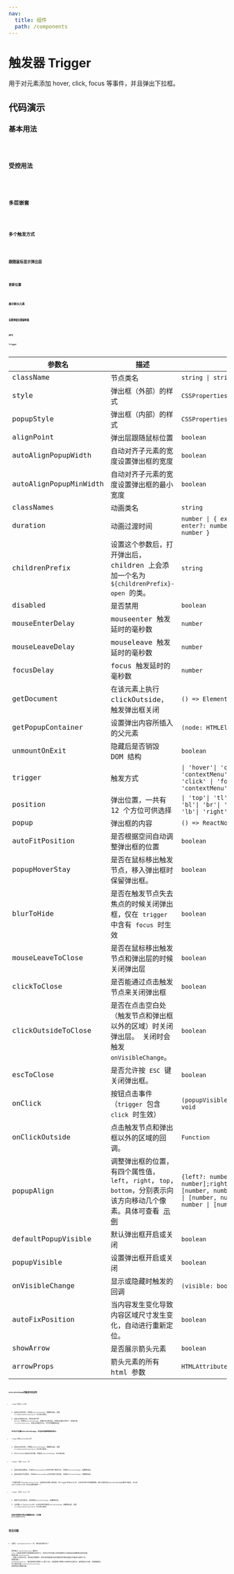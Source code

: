 ```yaml
---
nav:
  title: 组件
  path: /components
---
```

# 触发器 Trigger

用于对元素添加 hover, click, focus 等事件，并且弹出下拉框。

## 代码演示

### 基本用法

<code src="./__demo__/basic.demo.tsx" />

### 受控用法

<code src="./__demo__/control.demo.tsx" />

### 多层嵌套

<code src="./__demo__/nest.demo.tsx" />

### 多个触发方式

<code src="./__demo__/triggers.demo.tsx" />

### 跟随鼠标显示弹出层

<code src="./__demo__/align-point.demo.tsx" />

### 更新位置

<code src="./__demo__/mouse.demo.tsx" />

### 展示箭头元素

<code src="./__demo__/arrow.demo.tsx" />

### 设置弹窗位置偏移量

<code src="./__demo__/popup-align.demo.tsx" />

## API

### Trigger

|参数名|描述|类型|默认值|版本|
|---|---|---|---|---|
|className|节点类名|`string \| string[]`|`-`|-|
|style|弹出框（外部）的样式|`CSSProperties`|`-`|-|
|popupStyle|弹出框（内部）的样式|`CSSProperties`|`-`|-|
|alignPoint|弹出层跟随鼠标位置|`boolean`|`-`|-|
|autoAlignPopupWidth|自动对齐子元素的宽度设置弹出框的宽度|`boolean`|`-`|-|
|autoAlignPopupMinWidth|自动对齐子元素的宽度设置弹出框的最小宽度|`boolean`|`-`|-|
|classNames|动画类名|`string`|`fadeId`|-|
|duration|动画过渡时间|`number \| { exit?: number; enter?: number; appear?: number }`|`200`|-|
|childrenPrefix|设置这个参数后，打开弹出后，children 上会添加一个名为 `${childrenPrefix}-open` 的类。|`string`|`-`|-|
|disabled|是否禁用|`boolean`|`-`|-|
|mouseEnterDelay|mouseenter 触发延时的毫秒数|`number`|`100`|-|
|mouseLeaveDelay|mouseleave 触发延时的毫秒数|`number`|`100`|-|
|focusDelay|focus 触发延时的毫秒数|`number`|`-`|-|
|getDocument|在该元素上执行 clickOutside，触发弹出框关闭|`() => Element`|`() => window.document`|-|
|getPopupContainer|设置弹出内容所插入的父元素|`(node: HTMLElement) => Element`|`-`|-|
|unmountOnExit|隐藏后是否销毁 DOM 结构|`boolean`|`true`|-|
|trigger|触发方式|`\| 'hover'\| 'click'\| 'focus'\| 'contextMenu'\| Array<'hover' \| 'click' \| 'focus' \| 'contextMenu'>`|`hover`|-|
|position|弹出位置，一共有 12 个方位可供选择|`\| 'top'\| 'tl'\| 'tr'\| 'bottom'\| 'bl'\| 'br'\| 'left'\| 'lt'\| 'lb'\| 'right'\| 'rt'\| 'rb'`|`bottom`|-|
|popup|弹出框的内容|`() => ReactNode`|`-`|-|
|autoFitPosition|是否根据空间自动调整弹出框的位置|`boolean`|`true`|-|
|popupHoverStay|是否在鼠标移出触发节点，移入弹出框时保留弹出框。|`boolean`|`true`|-|
|blurToHide|是否在触发节点失去焦点的时候关闭弹出框，仅在 `trigger` 中含有 `focus` 时生效|`boolean`|`true`|-|
|mouseLeaveToClose|是否在鼠标移出触发节点和弹出层的时候关闭弹出层|`boolean`|`true`|2.22.0|
|clickToClose|是否能通过点击触发节点来关闭弹出框|`boolean`|`true`|-|
|clickOutsideToClose|是否在点击空白处（触发节点和弹出框以外的区域）时关闭弹出层。 关闭时会触发 `onVisibleChange`。|`boolean`|`true`|-|
|escToClose|是否允许按 `ESC` 键关闭弹出框。|`boolean`|`false`|-|
|onClick|按钮点击事件（`trigger` 包含 `click` 时生效）|`(popupVisible: boolean) => void`|`-`|-|
|onClickOutside|点击触发节点和弹出框以外的区域的回调。|`Function`|`-`|-|
|popupAlign|调整弹出框的位置，有四个属性值，`left`, `right`, `top`, `bottom`，分别表示向该方向移动几个像素。具体可查看 [示例](/react/components/trigger#设置弹窗位置偏移量)|`{left?: number \| [number, number];right?: number \| [number, number];top?: number \| [number, number];bottom?: number \| [number, number];}`|`{}`|-|
|defaultPopupVisible|默认弹出框开启或关闭|`boolean`|`-`|-|
|popupVisible|设置弹出框开启或关闭|`boolean`|`-`|-|
|onVisibleChange|显示或隐藏时触发的回调|`(visible: boolean) => void`|`-`|-|
|autoFixPosition|当内容发生变化导致内容区域尺寸发生变化，自动进行重新定位。|`boolean`|`true`|-|
|showArrow|是否展示箭头元素|`boolean`|`-`|-|
|arrowProps|箭头元素的所有 html 参数|`HTMLAttributes<HTMLDivElement>`|`-`|-|

### `onVisibleChange`的触发时机说明

- `trigger`包含`click`时
  1. 鼠标点击空白处，会触发`onVisibleChange`，隐藏弹出层。设置 `clickOutsideToClose=false` 可以阻止触发。
  2. 鼠标点击触发节点，例如示例中的 `Button`，会触发`onVisibleChange`，隐藏/显示弹出层。在弹出层展示状态下，如果设置 `clickToClose=false`，则再点击触发节点，将不会隐藏弹出层。

  **也可以不设置onVisibleChange，完全由外部控制是否显示。**

- `trigger`包含`contextMenu`时
  1. 鼠标点击空白处，会触发`onVisibleChange`，隐藏弹出层。设置 `clickOutsideToClose=false` 可以阻止触发。
  2. 在children上鼠标点击右键，会触发`onVisibleChange`，显示弹出层。

- `trigger` 包含 `hover` 时
  1. 鼠标从弹出层移出，并未在`mouseLeaveDelay`时间内移入触发节点，会触发`onVisibleChange`，隐藏弹出层。
  2. 鼠标从触发节点移出，并未在`mouseLeaveDelay`时间内移入弹出层，会触发`onVisibleChange`，隐藏弹出层。

  **如果设置了`popupHoverStay=false`，则鼠标无法移入弹出层。在trigger包含hover时，点击空白处不会隐藏弹窗，因为可能引起onVisibleChange被多次触发。可以在 onClickOutside 执行必要的逻辑 **

- `trigger` 包含 `focus` 时
  1. 触发节点失去焦点，就会触发`onVisibleChange`，隐藏弹出层。
  2. 当设置`blurToHide=false`时，点击空白处会触发`onVisibleChange`，隐藏弹出层。设置 `clickOutsideToClose=false` 可以阻止触发。

  **如果不期望失去焦点隐藏弹出层，可设置 `blurToHide=false`**


## 常见问题

1. 设置了 `getPopupContainer` 后，弹出层位置不对？

   组件默认 `autoFitPosition` 属性为 `true`，也就是说组件会根据弹出层的尺寸，在视口中的位置以及所挂载的父元素来自动调整弹出层的位置。
   例如设置 `position=top` ，但是上方空间不足，弹出层会被遮住，组件就会根据情况来判断是否将弹出层展示在触发元素的下方。
   如果设置了 `getPopupContainer`，弹出层的样式属性`left`最小为0，也就是最小距离父元素的左边界为0，避免超出父元素，导致被遮挡。
   可以通过设置 `autoFitPosition=false` 来避免自动调整位置。

